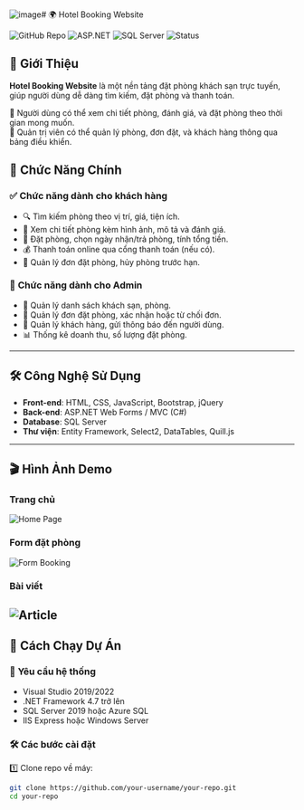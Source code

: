 ![image](https://github.com/user-attachments/assets/1cce8cca-2c89-48dc-8743-4baa2edb7d5b)# 🌍 Hotel Booking Website

![GitHub Repo](https://img.shields.io/badge/GitHub-Repo-blue?logo=github)
![ASP.NET](https://img.shields.io/badge/ASP.NET-Framework-blue?logo=dotnet)
![SQL Server](https://img.shields.io/badge/SQL-Server-red?logo=microsoftsqlserver)
![Status](https://img.shields.io/badge/Status-Active-brightgreen)

## 📌 Giới Thiệu  
**Hotel Booking Website** là một nền tảng đặt phòng khách sạn trực tuyến, giúp người dùng dễ dàng tìm kiếm, đặt phòng và thanh toán.  

🔹 Người dùng có thể xem chi tiết phòng, đánh giá, và đặt phòng theo thời gian mong muốn.  
🔹 Quản trị viên có thể quản lý phòng, đơn đặt, và khách hàng thông qua bảng điều khiển.  

## 🚀 Chức Năng Chính  
### ✅ **Chức năng dành cho khách hàng**  
- 🔍 Tìm kiếm phòng theo vị trí, giá, tiện ích.  
- 🏨 Xem chi tiết phòng kèm hình ảnh, mô tả và đánh giá.  
- 📅 Đặt phòng, chọn ngày nhận/trả phòng, tính tổng tiền.  
- 💰 Thanh toán online qua cổng thanh toán (nếu có).  
- 🔔 Quản lý đơn đặt phòng, hủy phòng trước hạn.  

### 🔑 **Chức năng dành cho Admin**  
- 🏢 Quản lý danh sách khách sạn, phòng.  
- 📝 Quản lý đơn đặt phòng, xác nhận hoặc từ chối đơn.  
- 👥 Quản lý khách hàng, gửi thông báo đến người dùng.  
- 📊 Thống kê doanh thu, số lượng đặt phòng.  

---

## 🛠️ Công Nghệ Sử Dụng  
- **Front-end**: HTML, CSS, JavaScript, Bootstrap, jQuery  
- **Back-end**: ASP.NET Web Forms / MVC (C#)  
- **Database**: SQL Server  
- **Thư viện**: Entity Framework, Select2, DataTables, Quill.js  

---

## 🎬 Hình Ảnh Demo  
### **Trang chủ**  
![Home Page](https://www.pinterest.com/86dc2435-9cc7-40c5-a609-d4024b72cfd9)  

### **Form đặt phòng**  
![Form Booking](https://i.pinimg.com/736x/20/7d/81/207d8142b5bf0963153a2658b81b71a7.jpg) 

### **Bài viết**  
![Article](https://i.pinimg.com/736x/86/03/44/86034402534d0baac28910615680a99c.jpg)  
---

## 📂 Cách Chạy Dự Án  
### 🔹 **Yêu cầu hệ thống**  
- Visual Studio 2019/2022  
- .NET Framework 4.7 trở lên  
- SQL Server 2019 hoặc Azure SQL  
- IIS Express hoặc Windows Server  

### 🛠️ **Các bước cài đặt**  
1️⃣ Clone repo về máy:  
   ```sh
   git clone https://github.com/your-username/your-repo.git
   cd your-repo
